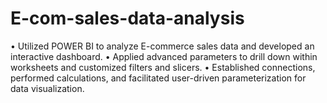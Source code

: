 # E-com-sales-data-analysis
•	Utilized POWER BI to analyze E-commerce sales data and developed an interactive dashboard.
•	Applied advanced parameters to drill down within worksheets and customized filters and slicers.
•	Established connections, performed calculations, and facilitated user-driven parameterization for data visualization.
